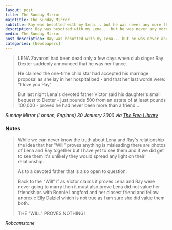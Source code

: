 ```yaml
---
layout: post
title: The Sunday Mirror
maintitle: The Sunday Mirror
subtitle: Ray was besotted with my Lena... but he was never any more than her friend; Father says her will proves she never planned to marry singer
description: Ray was besotted with my Lena... but he was never any more than her friend; Father says her will proves she never planned to marry singer.
media: The Sunday Mirror
post_description: Ray was besotted with my Lena... but he was never any more than her friend; Father says her will proves she never planned to marry singer.
categories: [Newspapers]
---
```


> LENA Zavaroni had been dead only a few days when club singer Ray Dexter suddenly announced that he was her fiance.
>
> He claimed the one-time child star had accepted his marriage proposal as she lay in her hospital bed - and that her last words were: &quot;I love you Ray&quot;.
>
> But last night Lena's devoted father Victor said his daughter's small bequest to Dexter - just pounds 500 from an estate of at least pounds 100,000 - proved he had never been more than a friend...

<cite>Sunday Mirror (London, England) 30 January 2000 via [The Free Library](http://bit.ly/TFL-LZ-2000-01-30)</cite>

### Notes
> While we can never know the truth about Lena and Ray's relationship the idea that her "Will" proves anything is misleading there are photos of Lena and Ray together but I have yet to see them and if we did get to see them it's unlikely they would spread any light on their relationship.
>
> As to a devoted father that is also open to question.
>
> Back to the "Will" if as Victor claims it proves Lena and Ray were never going to marry then it must also prove Lena did not value her friendships with Bonnie Langford and her closest friend and fellow anorexic Elly Dalziel which is not true as I am sure she did value them both.
>
> THE "WILL" PROVES NOTHING!

<cite>Robcamstone</cite>

